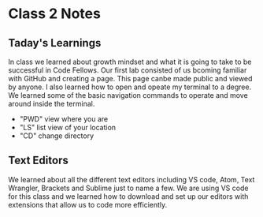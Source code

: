 # Class 2 Notes

## Taday's Learnings

In class we learned about growth mindset and what it is going to take to be successful in Code Fellows. Our first lab consisted of us bcoming familiar with GitHub and creating a page. This page canbe made public and viewed by anyone. I also learned how to open and opeate my terminal to a degree. We learned some of the basic navigation commands to operate and move around inside the terminal.
- "PWD" view where you are
- "LS" list view of your location
- "CD" change directory

## Text Editors

We learned about all the different text editors including VS code, Atom, Text Wrangler, Brackets and Sublime just to name a few. We are using VS code for this class and we learned how to download and set up our editors with extensions that allow us to code more efficiently. 
